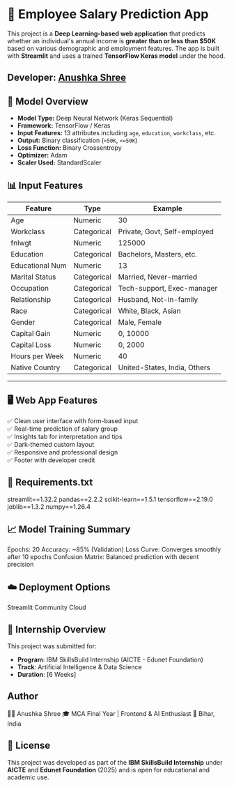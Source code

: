 # 💼 Employee Salary Prediction App

This project is a **Deep Learning-based web application** that predicts whether an individual's annual income is **greater than or less than $50K** based on various demographic and employment features. The app is built with **Streamlit** and uses a trained **TensorFlow Keras model** under the hood.
  
## **Developer:** [Anushka Shree](https://github.com/Anushka407)


## 🧠 Model Overview

- **Model Type:** Deep Neural Network (Keras Sequential)
- **Framework:** TensorFlow / Keras
- **Input Features:** 13 attributes including `age`, `education`, `workclass`, etc.
- **Output:** Binary classification (`>50K`, `<=50K`)
- **Loss Function:** Binary Crossentropy
- **Optimizer:** Adam
- **Scaler Used:** StandardScaler


## 📊 Input Features

| Feature           | Type         | Example                        |
|------------------|--------------|--------------------------------|
| Age              | Numeric      | 30                             |
| Workclass        | Categorical  | Private, Govt, Self-employed   |
| fnlwgt           | Numeric      | 125000                         |
| Education        | Categorical  | Bachelors, Masters, etc.       |
| Educational Num  | Numeric      | 13                             |
| Marital Status   | Categorical  | Married, Never-married         |
| Occupation       | Categorical  | Tech-support, Exec-manager     |
| Relationship     | Categorical  | Husband, Not-in-family         |
| Race             | Categorical  | White, Black, Asian            |
| Gender           | Categorical  | Male, Female                   |
| Capital Gain     | Numeric      | 0, 10000                       |
| Capital Loss     | Numeric      | 0, 2000                        |
| Hours per Week   | Numeric      | 40                             |
| Native Country   | Categorical  | United-States, India, Others   |

---

## 🖥️ Web App Features

✅ Clean user interface with form-based input  
✅ Real-time prediction of salary group  
✅ Insights tab for interpretation and tips  
✅ Dark-themed custom layout  
✅ Responsive and professional design  
✅ Footer with developer credit


## 🧪 Requirements.txt
streamlit==1.32.2
pandas==2.2.2
scikit-learn==1.5.1
tensorflow==2.19.0
joblib==1.3.2
numpy==1.26.4

## 📈 Model Training Summary
Epochs: 20
Accuracy: ~85% (Validation)
Loss Curve: Converges smoothly after 10 epochs
Confusion Matrix: Balanced prediction with decent precision

## ☁️ Deployment Options
Streamlit Community Cloud


## 🎯 Internship Overview
This project was submitted for:
- **Program**: IBM SkillsBuild Internship (AICTE - Edunet Foundation)
- **Track**: Artificial Intelligence & Data Science
- **Duration**: [6 Weeks]
  

## Author
👩‍💻 Anushka Shree
🎓 MCA Final Year | Frontend & AI Enthusiast
📍 Bihar, India

## 📄 License
This project was developed as part of the **IBM SkillsBuild Internship** under **AICTE** and **Edunet Foundation** (2025) and is open for educational and academic use.




